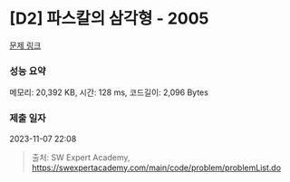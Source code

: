 # [D2] 파스칼의 삼각형 - 2005 

[문제 링크](https://swexpertacademy.com/main/code/problem/problemDetail.do?contestProbId=AV5P0-h6Ak4DFAUq) 

### 성능 요약

메모리: 20,392 KB, 시간: 128 ms, 코드길이: 2,096 Bytes

### 제출 일자

2023-11-07 22:08



> 출처: SW Expert Academy, https://swexpertacademy.com/main/code/problem/problemList.do